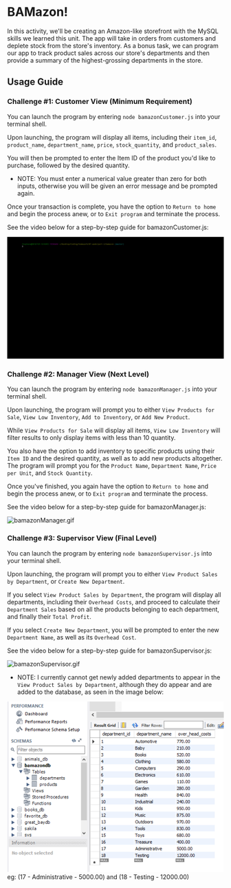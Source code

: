 # BAMazon!
In this activity, we'll be creating an Amazon-like storefront with the MySQL skills we learned this unit. The app will take in orders from customers and deplete stock from the store's inventory. As a bonus task, we can program our app to track product sales across our store's departments and then provide a summary of the highest-grossing departments in the store.

## Usage Guide

### Challenge #1: Customer View (Minimum Requirement)

You can launch the program by entering `node bamazonCustomer.js` into your terminal shell.

Upon launching, the program will display all items, including their `item_id`, `product_name`, `department_name`, `price`, `stock_quantity`, and `product_sales`.

You will then be prompted to enter the Item ID of the product you'd like to purchase, followed by the desired quantity.

* NOTE: You must enter a numerical value greater than zero for both inputs, otherwise you will be given an error message and be prompted again.

Once your transaction is complete, you have the option to `Return to home` and begin the process anew, or to `Exit program` and terminate the process.

See the video below for a step-by-step guide for bamazonCustomer.js:

![bamazonCustomer.gif](./assets/gifs/bamazonCustomer.gif)

### Challenge #2: Manager View (Next Level)

You can launch the program by entering `node bamazonManager.js` into your terminal shell.

Upon launching, the program will prompt you to either `View Products for Sale`, `View Low Inventory`, `Add to Inventory`, or `Add New Product`.

While `View Products for Sale` will display all items, `View Low Inventory` will filter results to only display items with less than 10 quantity.

You also have the option to add inventory to specific products using their `Item ID` and the desired quantity, as well as to add new products altogether. The program will prompt you for the `Product Name`, `Department Name`, `Price per Unit`, and `Stock Quantity`.

Once you've finished, you again have the option to `Return to home` and begin the process anew, or to `Exit program` and terminate the process.

See the video below for a step-by-step guide for bamazonManager.js:

![bamazonManager.gif](./assets/gifs/bamazonManager.gif)

### Challenge #3: Supervisor View (Final Level)

You can launch the program by entering `node bamazonSupervisor.js` into your terminal shell.

Upon launching, the program will prompt you to either `View Product Sales by Department`, or `Create New Department`.

If you select `View Product Sales by Department`, the program will display all departments, including their `Overhead Costs`, and proceed to calculate their `Department Sales` based on all the products belonging to each department, and finally their `Total Profit`. 

If you select `Create New Department`, you will be prompted to enter the new `Department Name`, as well as its `Overhead Cost`.

See the video below for a step-by-step guide for bamazonSupervisor.js:

![bamazonSupervisor.gif](./assets/gifs/bamazonSupervisor.gif)

* NOTE: I currently cannot get newly added departments to appear in the `View Product Sales by Department`, although they do appear and are added to the database, as seen in the image below:

![department-added.png](./assets/department-added.png)
eg: (17 - Administrative - 5000.00) and (18 - Testing - 12000.00)